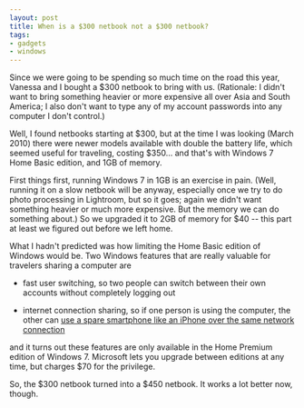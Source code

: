 ```yaml
---
layout: post
title: When is a $300 netbook not a $300 netbook?
tags:
- gadgets
- windows
---
```

Since we were going to be spending so much time on the road this year, Vanessa
and I bought a $300 netbook to bring with us. (Rationale: I didn't want to
bring something heavier or more expensive all over Asia and South America; I
also don't want to type any of my account passwords into any computer I don't
control.)

Well, I found netbooks starting at $300, but at the time I was looking (March
2010) there were newer models available with double the battery life, which
seemed useful for traveling, costing $350… and that's with Windows 7 Home
Basic edition, and 1GB of memory.

First things first, running Windows 7 in 1GB is an exercise in pain. (Well,
running it on a slow netbook will be anyway, especially once we try to do
photo processing in Lightroom, but so it goes; again we didn't want something
heavier or much more expensive. But the memory we can do something about.) So
we upgraded it to 2GB of memory for $40 -- this part at least we figured out
before we left home.

What I hadn't predicted was how limiting the Home Basic edition of Windows
would be. Two Windows features that are really valuable for travelers sharing
a computer are

- fast user switching, so two people can switch between their own accounts without completely logging out

- internet connection sharing, so if one person is using the computer, the other can [use a spare smartphone like an iPhone over the same network connection](http://blog.metamatt.com/blog/2010/11/24/windows-connection-sharing-for-travel-network-access/)

and it turns out these features are only available in the Home Premium edition
of Windows 7. Microsoft lets you upgrade between editions at any time, but
charges $70 for the privilege.

So, the $300 netbook turned into a $450 netbook. It works a lot better now,
though.


